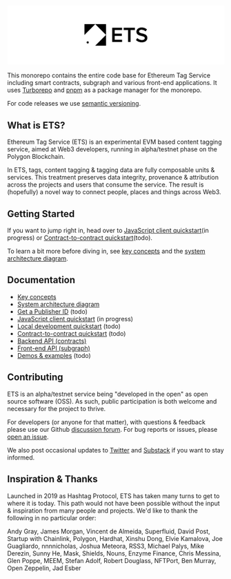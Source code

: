 <!-- markdownlint-disable MD041 -->

![System architecture diagram](./docs/assets/logo-leaderboard.png)

This monorepo contains the entire code base for Ethereum Tag Service including smart contracts, subgraph and various front-end applications. It uses [Turborepo](https://turborepo.org/) and [pnpm](https://pnpm.io/) as a package manager for the monorepo.

For code releases we use [semantic versioning](https://semver.org/).

## What is ETS?

Ethereum Tag Service (ETS) is an experimental EVM based content tagging service, aimed at Web3 developers, running in alpha/testnet phase on the Polygon Blockchain.

In ETS, tags, content tagging & tagging data are fully composable units & services. This treatment preserves data integrity, provenance & attribution across the projects and users that consume the service. The result is (hopefully) a novel way to connect people, places and things across Web3.

## Getting Started

If you want to jump right in, head over to [JavaScript client quickstart](./docs/js-client-quickstart.md)(in progress) or [Contract-to-contract quickstart](./docs/contract-to-contract-quickstart.md)(todo).

To learn a bit more before diving in, see [key concepts](./docs/key-concepts.md) and the [system architecture diagram](./docs/system-architecture.md/).

## Documentation

- [Key concepts](./docs/key-concepts.md)
- [System architecture diagram](./docs/system-architecture.md)
- [Get a Publisher ID](./docs/get-publisher-id.md) (todo)
- [JavaScript client quickstart](./docs/js-client-quickstart.md) (in progress)
- [Local development quickstart](./docs/local-dev-quickstart.md) (todo)
- [Contract-to-contract quickstart](./packages/contracts/README.md) (todo)
- [Backend API (contracts)](./docs/backend-api/index.md)
- [Front-end API (subgraph)](./docs/subgraph.md)
- [Demos & examples](./docs/examples.md) (todo)

## Contributing

ETS is an alpha/testnet service being "developed in the open" as open source software (OSS). As such, public participation is both welcome and necessary for the project to thrive.

For developers (or anyone for that matter), with questions & feedback please use our Github [discussion forum](https://github.com/ethereum-tag-service/ets/discussions). For bug reports or issues, please [open an issue](https://github.com/ethereum-tag-service/ets/issues).

We also post occasional updates to [Twitter](https://twitter.com/etsxyz) and [Substack](https://etsxyz.substack.com/) if you want to stay informed.

## Inspiration & Thanks

Launched in 2019 as Hashtag Protocol, ETS has taken many turns to get to where it is today. This path would not have been possible without the input & inspiration from many people and projects. We'd like to thank the following in no particular order:

Andy Gray, James Morgan, Vincent de Almeida, Superfluid, David Post, Startup with Chainlink, Polygon, Hardhat, Xinshu Dong, Elvie Kamalova, Joe Guagliardo, nnnnicholas, Joshua Meteora, RSS3, Michael Palys, Mike Derezin, Sunny He, Mask, Shields, Nouns, Enzyme Finance, Chris Messina, Glen Poppe, MEEM, Stefan Adolf, Robert Douglass, NFTPort, Ben Murray, Open Zeppelin, Jad Esber

